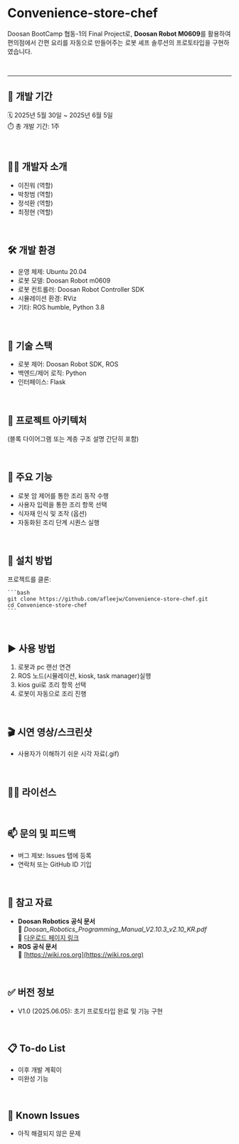 # Convenience-store-chef

Doosan BootCamp 협동-1의 Final Project로, **Doosan Robot M0609**를 활용하여 편의점에서 간편 요리를 자동으로 만들어주는 로봇 셰프 솔루션의 프로토타입을 구현하였습니다.

<br>

---

## 📅 개발 기간
🗓️ 2025년 5월 30일 ~ 2025년 6월 5일  
⏱️ 총 개발 기간: 1주

<br>

## 👨‍💻 개발자 소개
- 이진워 (역할)
- 박창범 (역할)
- 정석환 (역할)
- 최정현 (역할)

<br>

## 🛠 개발 환경
- 운영 체제: Ubuntu 20.04
- 로봇 모델: Doosan Robot m0609
- 로봇 컨트롤러: Doosan Robot Controller SDK
- 시뮬레이션 환경: RViz
- 기타: ROS humble, Python 3.8

<br>

## 🔧 기술 스택
- 로봇 제어: Doosan Robot SDK, ROS
- 백엔드/제어 로직: Python
- 인터페이스: Flask

<br>

## 🧱 프로젝트 아키텍처
(블록 다이어그램 또는 계층 구조 설명 간단히 포함)

<br>

## 🚀 주요 기능
- 로봇 암 제어를 통한 조리 동작 수행
- 사용자 입력을 통한 조리 항목 선택
- 식자재 인식 및 조작 (옵션)
- 자동화된 조리 단계 시퀀스 실행

<br>

## 🧩 설치 방법
프로젝트를 클론:

    ```bash
    git clone https://github.com/afleejw/Convenience-store-chef.git
    cd Convenience-store-chef
    ```

<br>

## ▶️ 사용 방법
1. 로봇과 pc 랜선 연견
2. ROS 노드(시뮬레이션, kiosk, task manager)실행
4. kios gui로 조리 항목 선택
5. 로봇이 자동으로 조리 진행

<br>

## 🎬 시연 영상/스크린샷
- 사용자가 이해하기 쉬운 시각 자료(.gif)

<br>

## 🧑‍⚖️ 라이선스

<br>

## 📫 문의 및 피드백
- 버그 제보: Issues 탭에 등록
- 연락처 또는 GitHub ID 기입

<br>

## 📌 참고 자료
- **Doosan Robotics 공식 문서**  
  📄 *Doosan_Robotics_Programming_Manual_V2.10.3_v2.10_KR.pdf*  
  🔗 [다운로드 페이지 링크](https://robotlab.doosanrobotics.com/ko/board/Resources/Manual)
- **ROS 공식 문서**  
  🔗 [https://wiki.ros.org](https://wiki.ros.org)

<br>

## ✅ 버전 정보
- V1.0 (2025.06.05): 초기 프로토타입 완료 및 기능 구현

<br>

## 📋 To-do List
- 이후 개발 계획이
- 미완성 기능

<br>

## 🐞 Known Issues
- 아직 해결되지 않은 문제

